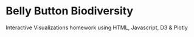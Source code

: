 # Belly Button Biodiversity
 Interactive Visualizations homework using HTML, Javascript, D3 & Plotly
